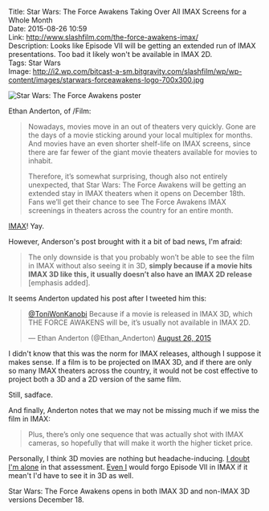 Title: Star Wars: The Force Awakens Taking Over All IMAX Screens for a Whole Month  
Date: 2015-08-26 10:59  
Link: http://www.slashfilm.com/the-force-awakens-imax/  
Description: Looks like Episode VII will be getting an extended run of IMAX presentations. Too bad it likely won't be available in IMAX 2D.  
Tags: Star Wars  
Image: http://i2.wp.com/bitcast-a-sm.bitgravity.com/slashfilm/wp/wp-content/images/starwars-forceawakens-logo-700x300.jpg  

![Star Wars: The Force Awakens poster][wp]

Ethan Anderton, of /Film:

> Nowadays, movies move in an out of theaters very quickly. Gone are the days of a movie sticking around your local multiplex for months. And movies have an even shorter shelf-life on IMAX screens, since there are far fewer of the giant movie theaters available for movies to inhabit.
>
> Therefore, it’s somewhat surprising, though also not entirely unexpected, that Star Wars: The Force Awakens will be getting an extended stay in IMAX theaters when it opens on December 18th. Fans we’ll get their chance to see The Force Awakens IMAX screenings in theaters across the country for an entire month.

[IMAX][wikipedia]! Yay.

However, Anderson's post brought with it a bit of bad news, I'm afraid:

> The only downside is that you probably won’t be able to see the film in IMAX without also seeing it in 3D, **simply because if a movie hits IMAX 3D like this, it usually doesn’t also have an IMAX 2D release** [emphasis added].

It seems Anderton updated his post after I tweeted him this:

<blockquote lang="en"><p lang="en" dir="ltr"><a href="https://twitter.com/ToniWonKanobi">@ToniWonKanobi</a> Because if a movie is released in IMAX 3D, which THE FORCE AWAKENS will be, it’s usually not available in IMAX 2D.</p>&mdash; Ethan Anderton (@Ethan_Anderton) <a href="https://twitter.com/Ethan_Anderton/status/636592401767919616">August 26, 2015</a></blockquote>

I didn't know that this was the norm for IMAX releases, although I suppose it makes sense. If a film is to be projected on IMAX 3D, and if there are only so many IMAX theaters across the country, it would not be cost effective to project both a 3D and a 2D version of the same film.

Still, sadface.

And finally, Anderton notes that we may not be missing much if we miss the film in IMAX:

> Plus, there’s only one sequence that was actually shot with IMAX cameras, so hopefully that will make it worth the higher ticket price.

Personally, I think 3D movies are nothing but headache-inducing. [I doubt I'm alone][lifehacker] in that assessment. [Even I][theoveranalyzed] would forgo Episode VII in IMAX if it mean't I'd have to see it in 3D as well.

Star Wars: The Force Awakens opens in both IMAX 3D and non-IMAX 3D versions December 18.

[lifehacker]: http://lifehacker.com/5430492/focus-on-the-action-to-avoid-headaches-during-3d-movies "How to avoid headaches in 3D movies (pointless)"
[theoveranalyzed]: /tags/Star%20Wars  "Posts tagged 'Star Wars'"
[wikipedia]: https://en.wikipedia.org/wiki/Imax "Wikipedia: IMAX"
[wp]: http://i2.wp.com/bitcast-a-sm.bitgravity.com/slashfilm/wp/wp-content/images/starwars-forceawakens-logo-700x300.jpg "Star Wars: The Force Awakens poster"